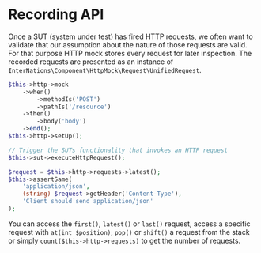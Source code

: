 # Recording API

Once a SUT (system under test) has fired HTTP requests, we often want to validate that our assumption about the nature
of those requests are valid. For that purpose HTTP mock stores every request for later inspection. The recorded requests
are presented as an instance of `InterNations\Component\HttpMock\Request\UnifiedRequest`.

```php
$this->http->mock
    ->when()
        ->methodIs('POST')
        ->pathIs('/resource')
    ->then()
        ->body('body')
    ->end();
$this->http->setUp();

// Trigger the SUTs functionality that invokes an HTTP request
$this->sut->executeHttpRequest();

$request = $this->http->requests->latest();
$this->assertSame(
    'application/json',
    (string) $request->getHeader('Content-Type'),
    'Client should send application/json'
);
```

You can access the `first()`, `latest()` or `last()` request, access a specific request with `at(int $position)`,
`pop()` or `shift()` a request from the stack or simply `count($this->http->requests)` to get the number of requests.
